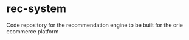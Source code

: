 # rec-system
Code repository for the recommendation engine to be built for the orie ecommerce platform
